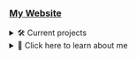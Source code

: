 ### [My Website](https://pikakid98.github.io)

<details>
<summary>🛠️ Current projects</summary>

- Porting all of my GameMaker 8.0 and 8.1 games/apps over to GameMaker 8.2 `(0/6)`
   <details>
    
	- [ ] The Legend Of Zelda: Sword Of Destiny
	- [ ] Cave Of The Dead
	- [ ] Pikakid98 Launcher: Special Edition
			- [ ] Cet Werfur
			- [ ] Cav Ov Did
	- [ ] Pikakid98 Studios Game Gallery
	- [ ] Pikakid98 Launcher
	- [ ] Cat Warfare Pre-Alpha Launcher (Going to rework it with the Skin Creator to make Cat Warfare Prototype Archive Launcher)
  
   </details>

- Making a new Pikakid98 Games website `(11/19)`
   <details>
    
	- [ ] `WIP` [Main page](https://pikakid98-games.github.io/)
	- [x] [Adventure Guy](https://pikakid98-games.github.io/adventure-guy)
	- [x] [PurrCatory](https://pikakid98-games.github.io/purrcatory)
	- [ ] `WIP` Pikakid98 & SonicboomColt Classics `SonicboomColt Classics and Pikakid98 Classic Game Collection will be part of the archives rather than their own pages`
	- [x] [The Story Of A Succubus Named Candice](https://pikakid98-games.github.io/the-story-of-a-succubus-named-candice)
	- [x] [The Computer](https://pikakid98-games.github.io/the-computer)
	- [x] [Pikakid98 (Youtuber) Fangame Collection](https://pikakid98-games.github.io/pikakid98-youtuber-fangame-collection)
	- [x] [Cave Of The Dead](https://pikakid98-games.github.io/cave-of-the-dead)
	- [X] [The Legend Of Zelda: Sword Of Destiny](https://pikakid98-games.github.io/the-legend-of-zelda-sword-of-destiny)
	- [ ] Pikakid98 Studios Game Gallery
	- [x] [Markiplier’s Mansion](https://pikakid98-games.github.io/markipliers-mansion)
	- [ ] 8-Bit Markiplier
	- [ ] JackSepticEye: Into The System
	- [ ] Techron
	- [ ] Cave Of The Dead 2: Dimensional Disaster
	- [ ] Cave Of The Dead Remastered
	- [X] [PHE Adventures](https://pikakid98-games.github.io/phe-adventures)
	- [x] [Unreleased projects](https://pikakid98-games.github.io/unreleased-projects)
	- [x] [Pikakid98 Launcher: Special Edition](https://pikakid98-games.github.io/pikakid98-launcher-se)
  
   </details>

- Decompiling my old GameMaker Studio games `(8/15)`
   <details>

	- [ ] 8-Bit Markiplier
	- [x] Cave Of The Dead Remastered
	- [ ] Cave Of The Dead 2: Dimensional Disaster `Debug Build`
	- [ ] Cave Of The Dead 2: Dimensional Disaster `Release Build`
	- [ ] Minecraft 2D (GMS) `Original by SonicboomColt`
	- [ ] Ninja (GMS) `Original by SonicboomColt`
	- [x] PHE Adventures
	- [x] Pikakid98 & SonicboomColt Classics
	- [x] Pikakid98 (Youtuber) Fangame Collection
	- [x] Pikakid98 Classic Game Collection
	- [x] PurrCatory `Alpha Build`
	- [x] PurrCatory `Demo Build`
	- [ ] RobotKiller (GMS) `Original by SonicboomColt`
	- [x] SonicboomColt Classics
	- [ ] The Computer

   </details>

- Working on Museum Of The Dead (A Cave Of The Dead Port/Remaster/Compilation) `(1/10)`
	<details>

	#### Porting
	- [ ] Cave Of The Dead (Classic & OG)
	- [ ] Cab Ov Did
	- [ ] Cave Of The Dead: Remastered
	- [x] `NEW!` Prototype Of The Dead
	- [ ] Cave Of The Dead 2: Dimensional Disaster
	#### QOL Fixes
	- [ ] Cave Of The Dead (Classic & OG)
	- [ ] Cab Ov Did
	- [ ] Cave Of The Dead: Remastered
	- [ ] `NEW!` Prototype Of The Dead
	- [ ] Cave Of The Dead 2: Dimensional Disaster

   </details>

- Porting The Story Of A Succubus Named Candice to RPG Maker MV `(~ 10%)`

</details>

<details>
<summary>📁 Click here to learn about me </summary>

Hey, It's yo girl Pikakid98. A Trans, Bi, Furry who codes, makes YouTube videos and does voice work ;)
\
 ️‍⚧️ Pronouns: She/Her

<details>
<summary>📁 Coding languages that I know</summary>

# Coding languages that I know
| Language | Skill Level |
| --- | --- |
![ahk](/icons/ahk.png) AutoHotkey | Decent
![cmd](/icons/cmd.png) Batch (aka Windows Command Prompt) | Decent
![md](/icons/markdown.png) Markdown | Iffy
![gm](/icons/gm.png) Game Maker Language | Iffy
![sh](/icons/sh.png) Bash (aka Linux Command Prompt) | Iffy
![vb](/icons/vb.png) VBScript | A little
![rb](/icons/rb.png) Ruby | A little
![html](/icons/html.png) HTML | A little
![ps](/icons/ps.png) PowerShell | A little
![py](/icons/py.png) Python | Basically nothing
![cs](/icons/cs.png) C# | Basically nothing
![js](/icons/js.png) JavaScript | Basically nothing
![css](/icons/css.png) CSS | Basically nothing

</details>